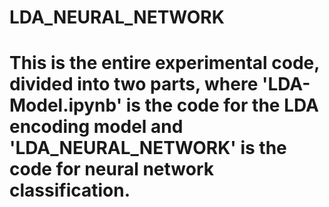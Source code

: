 # LDA_NEURAL_NETWORK
# This is the entire experimental code, divided into two parts, where 'LDA-Model.ipynb' is the code for the LDA encoding model and 'LDA_NEURAL_NETWORK' is the code for neural network classification.
